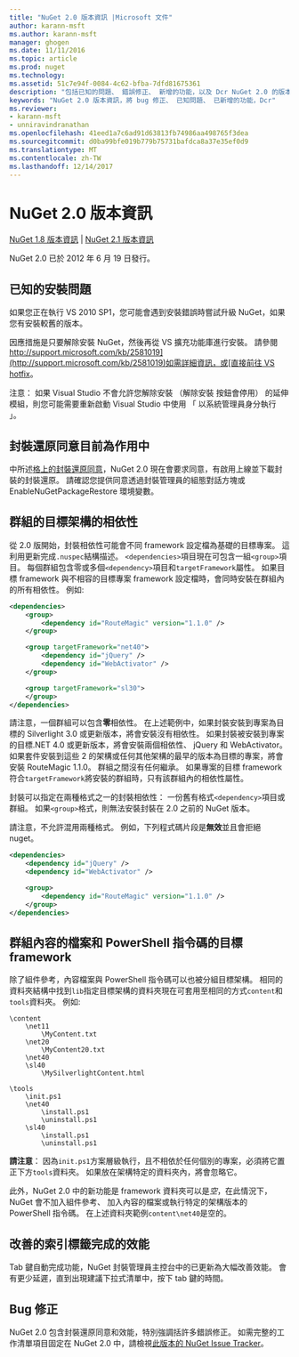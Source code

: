 ```yaml
---
title: "NuGet 2.0 版本資訊 |Microsoft 文件"
author: karann-msft
ms.author: karann-msft
manager: ghogen
ms.date: 11/11/2016
ms.topic: article
ms.prod: nuget
ms.technology: 
ms.assetid: 51c7e94f-0084-4c62-bfba-7dfd81675361
description: "包括已知的問題、 錯誤修正、 新增的功能，以及 Dcr NuGet 2.0 的版本資訊。"
keywords: "NuGet 2.0 版本資訊，將 bug 修正、 已知問題、 已新增的功能，Dcr"
ms.reviewer:
- karann-msft
- unniravindranathan
ms.openlocfilehash: 41eed1a7c6ad91d63813fb74986aa498765f3dea
ms.sourcegitcommit: d0ba99bfe019b779b75731bafdca8a37e35ef0d9
ms.translationtype: MT
ms.contentlocale: zh-TW
ms.lasthandoff: 12/14/2017
---
```

# <a name="nuget-20-release-notes"></a>NuGet 2.0 版本資訊

[NuGet 1.8 版本資訊](../release-notes/nuget-1.8.md) | [NuGet 2.1 版本資訊](../release-notes/nuget-2.1.md)

NuGet 2.0 已於 2012 年 6 月 19 日發行。

## <a name="known-installation-issue"></a>已知的安裝問題
如果您正在執行 VS 2010 SP1，您可能會遇到安裝錯誤時嘗試升級 NuGet，如果您有安裝較舊的版本。

因應措施是只要解除安裝 NuGet，然後再從 VS 擴充功能庫進行安裝。  請參閱[http://support.microsoft.com/kb/2581019](http://support.microsoft.com/kb/2581019)如需詳細資訊，或[直接前往 VS hotfix](http://bit.ly/vsixcertfix)。

注意： 如果 Visual Studio 不會允許您解除安裝 （解除安裝 按鈕會停用） 的延伸模組，則您可能需要重新啟動 Visual Studio 中使用 「 以系統管理員身分執行 」。

## <a name="package-restore-consent-is-now-active"></a>封裝還原同意目前為作用中

中所述[格上的封裝還原同意](http://blog.nuget.org/20120518/package-restore-and-consent.html)，NuGet 2.0 現在會要求同意，有啟用上線並下載封裝的封裝還原。 請確認您提供同意透過封裝管理員的組態對話方塊或 EnableNuGetPackageRestore 環境變數。

## <a name="group-dependencies-by-target-frameworks"></a>群組的目標架構的相依性

從 2.0 版開始，封裝相依性可能會不同 framework 設定檔為基礎的目標專案。 這利用更新完成`.nuspec`結構描述。 `<dependencies>`項目現在可包含一組`<group>`項目。 每個群組包含零或多個`<dependency>`項目和`targetFramework`屬性。 如果目標 framework 與不相容的目標專案 framework 設定檔時，會同時安裝在群組內的所有相依性。 例如: 

```xml
<dependencies>
    <group>
        <dependency id="RouteMagic" version="1.1.0" />
    </group>

    <group targetFramework="net40">
        <dependency id="jQuery" />
        <dependency id="WebActivator" />
    </group>

    <group targetFramework="sl30">
    </group>
</dependencies>
```

請注意，一個群組可以包含**零**相依性。 在上述範例中，如果封裝安裝到專案為目標的 Silverlight 3.0 或更新版本，將會安裝沒有相依性。 如果封裝被安裝到專案的目標.NET 4.0 或更新版本，將會安裝兩個相依性、 jQuery 和 WebActivator。  如果套件安裝到這些 2 的架構或任何其他架構的最早的版本為目標的專案，將會安裝 RouteMagic 1.1.0。 群組之間沒有任何繼承。 如果專案的目標 framework 符合`targetFramework`將安裝的群組時，只有該群組內的相依性屬性。

封裝可以指定在兩種格式之一的封裝相依性： 一份舊有格式`<dependency>`項目或群組。 如果`<group>`格式，則無法安裝封裝在 2.0 之前的 NuGet 版本。

請注意，不允許混用兩種格式。 例如，下列程式碼片段是**無效**並且會拒絕 nuget。

```xml
<dependencies>
    <dependency id="jQuery" />
    <dependency id="WebActivator" />

    <group>
        <dependency id="RouteMagic" version="1.1.0" />
    </group>
</dependencies>
```

## <a name="grouping-content-files-and-powershell-scripts-by-target-framework"></a>群組內容的檔案和 PowerShell 指令碼的目標 framework

除了組件參考，內容檔案與 PowerShell 指令碼可以也被分組目標架構。 相同的資料夾結構中找到`lib`指定目標架構的資料夾現在可套用至相同的方式`content`和`tools`資料夾。 例如: 

    \content
        \net11
            \MyContent.txt
        \net20
            \MyContent20.txt
        \net40
        \sl40
            \MySilverlightContent.html

    \tools
        \init.ps1
        \net40
            \install.ps1
            \uninstall.ps1
        \sl40
            \install.ps1
            \uninstall.ps1

**請注意**： 因為`init.ps1`方案層級執行，且不相依於任何個別的專案，必須將它置正下方`tools`資料夾。 如果放在架構特定的資料夾內，將會忽略它。

此外，NuGet 2.0 中的新功能是 framework 資料夾可以是*空*，在此情況下，NuGet 會不加入組件參考、 加入內容的檔案或執行特定的架構版本的 PowerShell 指令碼。 在上述資料夾範例`content\net40`是空的。

## <a name="improved-tab-completion-performance"></a>改善的索引標籤完成的效能
Tab 鍵自動完成功能，NuGet 封裝管理員主控台中的已更新為大幅改善效能。 會有更少延遲，直到出現建議下拉式清單中，按下 tab 鍵的時間。

## <a name="bug-fixes"></a>Bug 修正
NuGet 2.0 包含封裝還原同意和效能，特別強調括許多錯誤修正。
如需完整的工作清單項目固定在 NuGet 2.0 中，請檢視[此版本的 NuGet Issue Tracker](http://nuget.codeplex.com/workitem/list/advanced?keyword=&status=Closed&type=All&priority=All&release=NuGet%202.0&assignedTo=All&component=All&sortField=Votes&sortDirection=Descending&page=0)。
